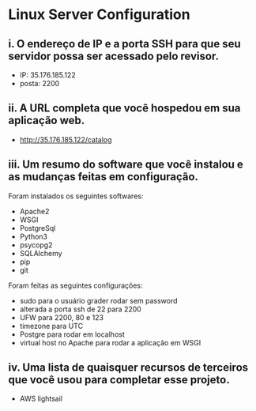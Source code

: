 # Linux Server Configuration

## i. O endereço de IP e a porta SSH para que seu servidor possa ser acessado pelo revisor.
* IP: 35.176.185.122
* posta: 2200

## ii. A URL completa que você hospedou em sua aplicação web.
* http://35.176.185.122/catalog

## iii. Um resumo do software que você instalou e as mudanças feitas em configuração.
Foram instalados os seguintes softwares:
* Apache2
* WSGI
* PostgreSql
* Python3
* psycopg2
* SQLAlchemy
* pip
* git

Foram feitas as seguintes configurações:
* sudo para o usuário grader rodar sem password
* alterada a porta ssh de 22 para 2200
* UFW para 2200, 80 e 123
* timezone para UTC
* Postgre para rodar em localhost
* virtual host no Apache para rodar a aplicação em WSGI

## iv. Uma lista de quaisquer recursos de terceiros que você usou para completar esse projeto.
* AWS lightsail